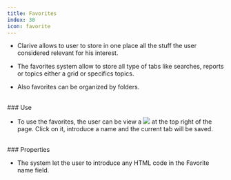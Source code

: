 ```yaml
---
title: Favorites
index: 30
icon: favorite
---
```


* Clarive allows to user to store in one place all the stuff the user considered relevant for his interest.

* The favorites system allow to store all type of tabs like searches, reports or topics either a grid or specifics topics.

* Also favorites can be organized by folders.

<br />
### Use

* To use the favorites, the user can be view a <img src="/static/images/icons/favorite.png" /> at the top right of the page. Click on it, introduce a name and the current tab will be saved.


<br />
### Properties

* The system let the user to introduce any HTML code in the Favorite name field. 
